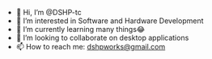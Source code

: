 - 👋 Hi, I’m @DSHP-tc
- 👀 I’m interested in Software and Hardware Development
- 🌱 I’m currently learning many things😂
- 💞️ I’m looking to collaborate on desktop applications
- 📫 How to reach me: dshpworks@gmail.com

<!---
DSHP-tc/DSHP-tc is a ✨ special ✨ repository because its `README.md` (this file) appears on your GitHub profile.
You can click the Preview link to take a look at your changes.
--->
